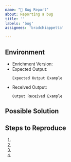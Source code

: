 ```yaml
---
name: "🐞 Bug Report"
about: Reporting a bug
title: ''
labels: 'bug'
assignees: 'bradchiappetta'

---
```


<!--- Provide a general summary of the issue in the Title above -->

## Environment
* Enrichment Version: <!--- Provide enrichment version -->
* Expected Output: <!--- Provide the expected output -->
    ```
    Expected Output Example
    ```
* Received Output: <!--- Provide the received output -->
    ```
    Output Received Example
    ```

## Possible Solution
<!--- Not required, but suggest a fix/reason for the bug, -->

## Steps to Reproduce
<!--- Provide a link to a live example, or an unambiguous set of steps to -->
<!--- reproduce this bug. Include code to reproduce, if relevant -->
1.
2.
3.
4.